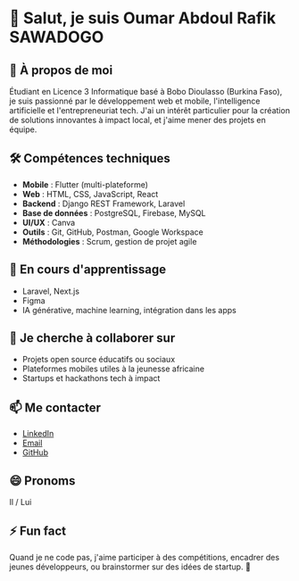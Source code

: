# 👋 Salut, je suis Oumar Abdoul Rafik SAWADOGO

## 👀 À propos de moi
Étudiant en Licence 3 Informatique basé à Bobo Dioulasso (Burkina Faso), je suis passionné par le développement web et mobile, l'intelligence artificielle et l'entrepreneuriat tech. J'ai un intérêt particulier pour la création de solutions innovantes à impact local, et j'aime mener des projets en équipe.

## 🛠️ Compétences techniques
- **Mobile** : Flutter (multi-plateforme)
- **Web** : HTML, CSS, JavaScript, React
- **Backend** : Django REST Framework, Laravel
- **Base de données** : PostgreSQL, Firebase, MySQL
- **UI/UX** : Canva
- **Outils** : Git, GitHub, Postman, Google Workspace
- **Méthodologies** : Scrum, gestion de projet agile

## 🌱 En cours d'apprentissage
- Laravel, Next.js
- Figma
- IA générative, machine learning, intégration dans les apps



## 💞️ Je cherche à collaborer sur
- Projets open source éducatifs ou sociaux
- Plateformes mobiles utiles à la jeunesse africaine
- Startups et hackathons tech à impact

## 📫 Me contacter
- [LinkedIn](https://www.linkedin.com/in/rafik-sawadogo-a169252a1)
- [Email](mailto:rafikcodeur@gmail.com)
- [GitHub](https://github.com/Rafik226)

## 😄 Pronoms
Il / Lui

## ⚡ Fun fact
Quand je ne code pas, j'aime participer à des compétitions, encadrer des jeunes développeurs, ou brainstormer sur des idées de startup. 🚀

<!---
Rafik226/Rafik226 est un dépôt ✨ spécial ✨ car son `README.md` (ce fichier) apparaît sur votre profil GitHub.
Vous pouvez cliquer sur le lien de prévisualisation pour voir vos modifications.
--->
